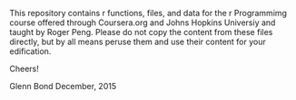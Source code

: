 This repository contains r functions, files, and data for the r Programmimg course offered through Coursera.org and Johns Hopkins Universiy and taught by Roger Peng. Please do not copy the content from these files directly, but by all means peruse them and use their content for your edification.

Cheers!

Glenn Bond
December, 2015
